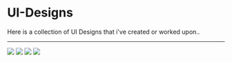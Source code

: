 # UI-Designs
Here is a collection of UI Designs that i've created or worked upon..
<hr>

<img src="https://i.imgur.com/HCUflep.png">
<img src="https://i.imgur.com/wsxvJ4G.jpg">
<img src="https://i.imgur.com/zwoRMRN.png">
<img src="https://github.com/PranavSatav/UI-Designs/blob/main/Works-Screenshot.png">
